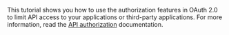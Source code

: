 This tutorial shows you how to use the authorization features in OAuth 2.0 to limit API access to your applications or third-party applications. 
For more information, read the [API authorization](https://auth0.com/docs/api-auth) documentation.